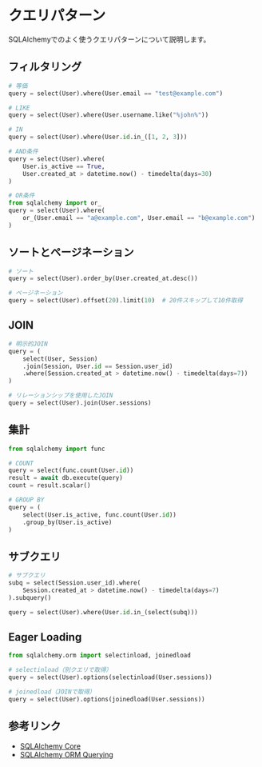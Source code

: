 # クエリパターン

SQLAlchemyでのよく使うクエリパターンについて説明します。

## フィルタリング

```python
# 等価
query = select(User).where(User.email == "test@example.com")

# LIKE
query = select(User).where(User.username.like("%john%"))

# IN
query = select(User).where(User.id.in_([1, 2, 3]))

# AND条件
query = select(User).where(
    User.is_active == True,
    User.created_at > datetime.now() - timedelta(days=30)
)

# OR条件
from sqlalchemy import or_
query = select(User).where(
    or_(User.email == "a@example.com", User.email == "b@example.com")
)
```

## ソートとページネーション

```python
# ソート
query = select(User).order_by(User.created_at.desc())

# ページネーション
query = select(User).offset(20).limit(10)  # 20件スキップして10件取得
```

## JOIN

```python
# 明示的JOIN
query = (
    select(User, Session)
    .join(Session, User.id == Session.user_id)
    .where(Session.created_at > datetime.now() - timedelta(days=7))
)

# リレーションシップを使用したJOIN
query = select(User).join(User.sessions)
```

## 集計

```python
from sqlalchemy import func

# COUNT
query = select(func.count(User.id))
result = await db.execute(query)
count = result.scalar()

# GROUP BY
query = (
    select(User.is_active, func.count(User.id))
    .group_by(User.is_active)
)
```

## サブクエリ

```python
# サブクエリ
subq = select(Session.user_id).where(
    Session.created_at > datetime.now() - timedelta(days=7)
).subquery()

query = select(User).where(User.id.in_(select(subq)))
```

## Eager Loading

```python
from sqlalchemy.orm import selectinload, joinedload

# selectinload（別クエリで取得）
query = select(User).options(selectinload(User.sessions))

# joinedload（JOINで取得）
query = select(User).options(joinedload(User.sessions))
```

## 参考リンク

- [SQLAlchemy Core](https://docs.sqlalchemy.org/en/20/core/)
- [SQLAlchemy ORM Querying](https://docs.sqlalchemy.org/en/20/orm/queryguide/)
